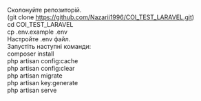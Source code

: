Сколонуйте репозиторій.<br> (git clone https://github.com/Nazarii1996/COI_TEST_LARAVEL.git)<br>
cd COI_TEST_LARAVEL<br>
cp .env.example .env<br>
Настройте .env файл.<br>
Запустіть наступні команди:<br>
composer install<br>
php artisan config:cache<br>
php artisan config:clear<br>
php artisan migrate<br>
php artisan key:generate<br>
php artisan serve<br>
